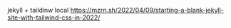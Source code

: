 jekyll + taildinw local
https://mzrn.sh/2022/04/09/starting-a-blank-jekyll-site-with-tailwind-css-in-2022/